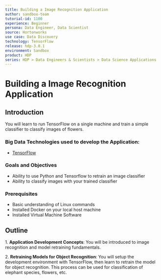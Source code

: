 ```yaml
---
title: Building a Image Recognition Application
author: sandbox-team
tutorial-id: 1100
experience: Beginner
persona: Data Engineer, Data Scientist
source: Hortonworks
use case: Data Discovery
technology: TensorFlow
release: hdp-3.0.1
environment: Sandbox
product: HDP
series: HDP > Data Engineers & Scientists > Data Science Applications
---
```


# Building a Image Recognition Application

## Introduction

You will learn to run TensorFlow on a single machine and train a simple classifier to classify images of flowers.

### Big Data Technologies used to develop the Application:

- [TensorFlow](https://www.tensorflow.org/)

### Goals and Objectives

- Ability to use Python and Tensorflow to retrain an image classifier
- Ability to classify images with your trained classifier

### Prerequisites

- Basic understanding of Linux commands
- Installed Docker on your local host machine
- Installed Virtual Machine Software

## Outline

1\. **Application Development Concepts**: You will be introduced to image recognition and model retraining fundamentals.

2\. **Retraining Models for Object Recognition**: You will setup the development environment with TensorFlow, then learn to retrain the model for object recognition. This process can be used for classification of elephant species, flowers, etc.

